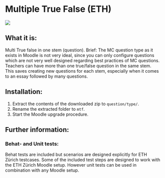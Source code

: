 # Multiple True False (ETH)

![](https://github.com/ethz-let/qtype_mtf/actions/workflows/moodle-ci.yml/badge.svg)

## What it is:
Multi True false in one stem (question). Brief: The MC question type as it exists in Moodle is not very ideal, since you can only configure questions which are not very well designed regarding best practices of MC questions. Teachers can have more than one true/false question in the same stem. This saves creating new questions for each stem, especially when it comes to an essay followed by many questions.

## Installation:
1. Extract the contents of the downloaded zip to `question/type/`.
1. Rename the extracted folder to `mtf`.
1. Start the Moodle upgrade procedure.

## Further information:
### Behat- and Unit tests:
Behat tests are included but scenarios are designed explicitly for ETH Zürich testcases.
Some of the included test steps are designed to work with the ETH Zürich Moodle setup.
However unit tests can be used in combination with any Moodle setup.
